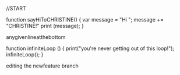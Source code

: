 //START

function sayHiToCHRISTINE() {
    var message = "Hi ";
    message += "CHRISTINE!"
    print (message);
}

anygivenlineatthebottom

function infiniteLoop () {
    print("you're never getting out of this loop!");
    infiniteLoop();
}


editing the newfeature branch